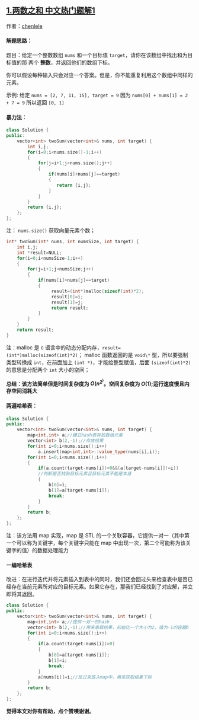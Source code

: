 ## [1.两数之和 中文热门题解1](https://leetcode.cn/problems/two-sum/solutions/100000/liang-shu-zhi-he-by-gpe3dbjds1)

作者：[chenlele](https://leetcode.cn/u/chenlele)
#### 解题思路：
题目：给定一个整数数组 `nums` 和一个目标值 `target`，请你在该数组中找出和为目标值的那 两个 **整数**，并返回他们的数组下标。

你可以假设每种输入只会对应一个答案。但是，你不能重复利用这个数组中同样的元素。

示例:
给定 `nums = [2, 7, 11, 15], target = 9`
因为 `nums[0] + nums[1] = 2 + 7 = 9`
所以返回 `[0, 1]`


####  暴力法：

```C++ []
class Solution {
public:
    vector<int> twoSum(vector<int>& nums, int target) {
        int i,j;
        for(i=0;i<nums.size()-1;i++)
        {
            for(j=i+1;j<nums.size();j++)
            {
                if(nums[i]+nums[j]==target)
                {
                   return {i,j};
                }
            }
        }
        return {i,j};
    };
};
```
注： `nums.size()` 获取向量元素个数；
<br>

```C []
int* twoSum(int* nums, int numsSize, int target) {
    int i,j;
    int *result=NULL;
    for(i=0;i<numsSize-1;i++)
    {
        for(j=i+1;j<numsSize;j++)
        {
            if(nums[i]+nums[j]==target)
            {
                 result=(int*)malloc(sizeof(int)*2);
                 result[0]=i;
                 result[1]=j;
                 return result;
            }
        }
    }
    return result;
}
```
注：malloc 是 c 语言中的动态分配内存，`result=(int*)malloc(sizeof(int)*2)`； malloc 函数返回的是 `void\*` 型，所以要强制类型转换成 `int`，在前面加上 `(int *)`，才能给整型赋值，后面 `(sizeof(int)*2)` 的意思是分配两个 `int` 大小的空间；

**总结：该方法简单但是时间复杂度为 $O(n^2^)$。空间复杂度为 $O(1)$;运行速度慢且内存空间消耗大**
<br>
####  两遍哈希表：

```C++ []
class Solution {
public:
    vector<int> twoSum(vector<int>& nums, int target) {
        map<int,int> a;//建立hash表存放数组元素
        vector<int> b(2,-1);//存放结果
        for(int i=0;i<nums.size();i++)
            a.insert(map<int,int>::value_type(nums[i],i));
        for(int i=0;i<nums.size();i++)
        {
            if(a.count(target-nums[i])>0&&(a[target-nums[i]]!=i))
            //判断是否找到目标元素且目标元素不能是本身
            {
                b[0]=i;
                b[1]=a[target-nums[i]];
                break;
            }
        }
        return b;
    };
};
```
注：该方法用 map 实现，map 是 STL 的一个关联容器，它提供一对一（其中第一个可以称为关键字，每个关键字只能在 map 中出现一次，第二个可能称为该关键字的值）的数据处理能力
<br>

####  一编哈希表
改进：在进行迭代并将元素插入到表中的同时，我们还会回过头来检查表中是否已经存在当前元素所对应的目标元素。如果它存在，那我们已经找到了对应解，并立即将其返回。

```C++ []
class Solution {
public:
    vector<int> twoSum(vector<int>& nums, int target) {
        map<int,int> a;//提供一对一的hash
        vector<int> b(2,-1);//用来承载结果，初始化一个大小为2，值为-1的容器b
        for(int i=0;i<nums.size();i++)
        {
            if(a.count(target-nums[i])>0)
            {
                b[0]=a[target-nums[i]];
                b[1]=i;
                break;
            }
            a[nums[i]]=i;//反过来放入map中，用来获取结果下标
        }
        return b;
    };
};
```
**觉得本文对你有帮助，点个赞噢谢谢。**


